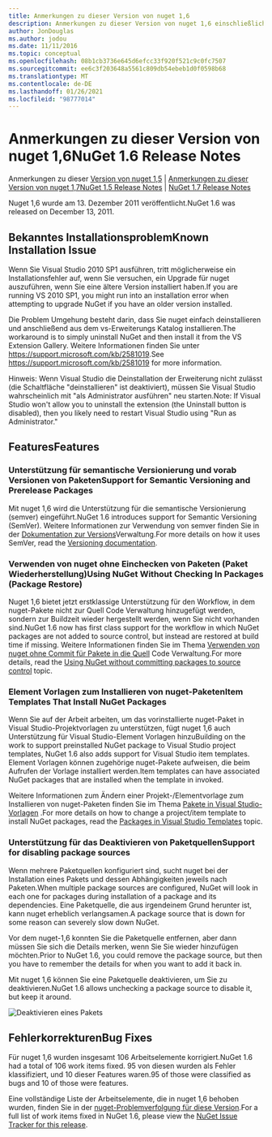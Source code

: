 ```yaml
---
title: Anmerkungen zu dieser Version von nuget 1,6
description: Anmerkungen zu dieser Version von nuget 1,6 einschließlich bekannter Probleme, Fehlerbehebungen, hinzugefügter Features und dcrs.
author: JonDouglas
ms.author: jodou
ms.date: 11/11/2016
ms.topic: conceptual
ms.openlocfilehash: 08b1cb3736e645d6efcc33f920f521c9c0fc7507
ms.sourcegitcommit: ee6c3f203648a5561c809db54ebeb1d0f0598b68
ms.translationtype: MT
ms.contentlocale: de-DE
ms.lasthandoff: 01/26/2021
ms.locfileid: "98777014"
---
```

 # <a name="nuget-16-release-notes"></a><span data-ttu-id="f2602-103">Anmerkungen zu dieser Version von nuget 1,6</span><span class="sxs-lookup"><span data-stu-id="f2602-103">NuGet 1.6 Release Notes</span></span>

<span data-ttu-id="f2602-104">Anmerkungen zu dieser [Version von nuget 1,5](../release-notes/nuget-1.5.md)  |  [Anmerkungen zu dieser Version von nuget 1,7](../release-notes/nuget-1.7.md)</span><span class="sxs-lookup"><span data-stu-id="f2602-104">[NuGet 1.5 Release Notes](../release-notes/nuget-1.5.md) | [NuGet 1.7 Release Notes](../release-notes/nuget-1.7.md)</span></span>

<span data-ttu-id="f2602-105">Nuget 1,6 wurde am 13. Dezember 2011 veröffentlicht.</span><span class="sxs-lookup"><span data-stu-id="f2602-105">NuGet 1.6 was released on December 13, 2011.</span></span>

## <a name="known-installation-issue"></a><span data-ttu-id="f2602-106">Bekanntes Installationsproblem</span><span class="sxs-lookup"><span data-stu-id="f2602-106">Known Installation Issue</span></span>
<span data-ttu-id="f2602-107">Wenn Sie Visual Studio 2010 SP1 ausführen, tritt möglicherweise ein Installationsfehler auf, wenn Sie versuchen, ein Upgrade für nuget auszuführen, wenn Sie eine ältere Version installiert haben.</span><span class="sxs-lookup"><span data-stu-id="f2602-107">If you are running VS 2010 SP1, you might run into an installation error when attempting to upgrade NuGet if you have an older version installed.</span></span>

<span data-ttu-id="f2602-108">Die Problem Umgehung besteht darin, dass Sie nuget einfach deinstallieren und anschließend aus dem vs-Erweiterungs Katalog installieren.</span><span class="sxs-lookup"><span data-stu-id="f2602-108">The workaround is to simply uninstall NuGet and then install it from the VS Extension Gallery.</span></span>  <span data-ttu-id="f2602-109">Weitere Informationen finden Sie unter <https://support.microsoft.com/kb/2581019>.</span><span class="sxs-lookup"><span data-stu-id="f2602-109">See <https://support.microsoft.com/kb/2581019> for more information.</span></span>

<span data-ttu-id="f2602-110">Hinweis: Wenn Visual Studio die Deinstallation der Erweiterung nicht zulässt (die Schaltfläche "deinstallieren" ist deaktiviert), müssen Sie Visual Studio wahrscheinlich mit "als Administrator ausführen" neu starten.</span><span class="sxs-lookup"><span data-stu-id="f2602-110">Note: If Visual Studio won't allow you to uninstall the extension (the Uninstall button is disabled), then you likely need to restart Visual Studio using "Run as Administrator."</span></span>

## <a name="features"></a><span data-ttu-id="f2602-111">Features</span><span class="sxs-lookup"><span data-stu-id="f2602-111">Features</span></span>

### <a name="support-for-semantic-versioning-and-prerelease-packages"></a><span data-ttu-id="f2602-112">Unterstützung für semantische Versionierung und vorab Versionen von Paketen</span><span class="sxs-lookup"><span data-stu-id="f2602-112">Support for Semantic Versioning and Prerelease Packages</span></span>
<span data-ttu-id="f2602-113">Mit nuget 1,6 wird die Unterstützung für die semantische Versionierung (semver) eingeführt.</span><span class="sxs-lookup"><span data-stu-id="f2602-113">NuGet 1.6 introduces support for Semantic Versioning (SemVer).</span></span> <span data-ttu-id="f2602-114">Weitere Informationen zur Verwendung von semver finden Sie in der [Dokumentation zur Versions](../create-packages/prerelease-packages.md)Verwaltung.</span><span class="sxs-lookup"><span data-stu-id="f2602-114">For more details on how it uses SemVer, read the [Versioning documentation](../create-packages/prerelease-packages.md).</span></span>

### <a name="using-nuget-without-checking-in-packages-package-restore"></a><span data-ttu-id="f2602-115">Verwenden von nuget ohne Einchecken von Paketen (Paket Wiederherstellung)</span><span class="sxs-lookup"><span data-stu-id="f2602-115">Using NuGet Without Checking In Packages (Package Restore)</span></span>
<span data-ttu-id="f2602-116">Nuget 1,6 bietet jetzt erstklassige Unterstützung für den Workflow, in dem nuget-Pakete nicht zur Quell Code Verwaltung hinzugefügt werden, sondern zur Buildzeit wieder hergestellt werden, wenn Sie nicht vorhanden sind.</span><span class="sxs-lookup"><span data-stu-id="f2602-116">NuGet 1.6 now has first class support for the workflow in which NuGet packages are not added to source control, but instead are restored at build time if missing.</span></span> <span data-ttu-id="f2602-117">Weitere Informationen finden Sie im Thema [Verwenden von nuget ohne Commit für Pakete in die Quell](../consume-packages/packages-and-source-control.md) Code Verwaltung.</span><span class="sxs-lookup"><span data-stu-id="f2602-117">For more details, read the [Using NuGet without committing packages to source control](../consume-packages/packages-and-source-control.md) topic.</span></span>

### <a name="item-templates-that-install-nuget-packages"></a><span data-ttu-id="f2602-118">Element Vorlagen zum Installieren von nuget-Paketen</span><span class="sxs-lookup"><span data-stu-id="f2602-118">Item Templates That Install NuGet Packages</span></span>
<span data-ttu-id="f2602-119">Wenn Sie auf der Arbeit arbeiten, um das vorinstallierte nuget-Paket in Visual Studio-Projektvorlagen zu unterstützen, fügt nuget 1,6 auch Unterstützung für Visual Studio-Element Vorlagen hinzu</span><span class="sxs-lookup"><span data-stu-id="f2602-119">Building on the work to support preinstalled NuGet package to Visual Studio project templates, NuGet 1.6 also adds support for Visual Studio item templates.</span></span> <span data-ttu-id="f2602-120">Element Vorlagen können zugehörige nuget-Pakete aufweisen, die beim Aufrufen der Vorlage installiert werden.</span><span class="sxs-lookup"><span data-stu-id="f2602-120">Item templates can have associated NuGet packages that are installed when the template in invoked.</span></span>

<span data-ttu-id="f2602-121">Weitere Informationen zum Ändern einer Projekt-/Elementvorlage zum Installieren von nuget-Paketen finden Sie im Thema [Pakete in Visual Studio-Vorlagen](../visual-studio-extensibility/visual-studio-templates.md) .</span><span class="sxs-lookup"><span data-stu-id="f2602-121">For more details on how to change a project/item template to install NuGet packages, read the [Packages in Visual Studio Templates](../visual-studio-extensibility/visual-studio-templates.md) topic.</span></span>

### <a name="support-for-disabling-package-sources"></a><span data-ttu-id="f2602-122">Unterstützung für das Deaktivieren von Paketquellen</span><span class="sxs-lookup"><span data-stu-id="f2602-122">Support for disabling package sources</span></span>
<span data-ttu-id="f2602-123">Wenn mehrere Paketquellen konfiguriert sind, sucht nuget bei der Installation eines Pakets und dessen Abhängigkeiten jeweils nach Paketen.</span><span class="sxs-lookup"><span data-stu-id="f2602-123">When multiple package sources are configured, NuGet will look in each one for packages during installation of a package and its dependencies.</span></span> <span data-ttu-id="f2602-124">Eine Paketquelle, die aus irgendeinem Grund herunter ist, kann nuget erheblich verlangsamen.</span><span class="sxs-lookup"><span data-stu-id="f2602-124">A package source that is down for some reason can severely slow down NuGet.</span></span>

<span data-ttu-id="f2602-125">Vor dem nuget-1,6 konnten Sie die Paketquelle entfernen, aber dann müssen Sie sich die Details merken, wenn Sie Sie wieder hinzufügen möchten.</span><span class="sxs-lookup"><span data-stu-id="f2602-125">Prior to NuGet 1.6, you could remove the package source, but then you have to remember the details for when you want to add it back in.</span></span>

<span data-ttu-id="f2602-126">Mit nuget 1,6 können Sie eine Paketquelle deaktivieren, um Sie zu deaktivieren.</span><span class="sxs-lookup"><span data-stu-id="f2602-126">NuGet 1.6 allows unchecking a package source to disable it, but keep it around.</span></span>

![Deaktivieren eines Pakets](./media/package-source-with-disabled-source.png)

## <a name="bug-fixes"></a><span data-ttu-id="f2602-128">Fehlerkorrekturen</span><span class="sxs-lookup"><span data-stu-id="f2602-128">Bug Fixes</span></span>
<span data-ttu-id="f2602-129">Für nuget 1,6 wurden insgesamt 106 Arbeitselemente korrigiert.</span><span class="sxs-lookup"><span data-stu-id="f2602-129">NuGet 1.6 had a total of 106 work items fixed.</span></span> <span data-ttu-id="f2602-130">95 von diesen wurden als Fehler klassifiziert, und 10 dieser Features waren.</span><span class="sxs-lookup"><span data-stu-id="f2602-130">95 of those were classified as bugs and 10 of those were features.</span></span>

<span data-ttu-id="f2602-131">Eine vollständige Liste der Arbeitselemente, die in nuget 1,6 behoben wurden, finden Sie in der [nuget-Problemverfolgung für diese Version](http://nuget.codeplex.com/workitem/list/advanced?keyword=&status=Closed&type=All&priority=All&release=NuGet%201.6&assignedTo=All&component=All&sortField=Votes&sortDirection=Descending&page=0).</span><span class="sxs-lookup"><span data-stu-id="f2602-131">For a full list of work items fixed in NuGet 1.6, please view the [NuGet Issue Tracker for this release](http://nuget.codeplex.com/workitem/list/advanced?keyword=&status=Closed&type=All&priority=All&release=NuGet%201.6&assignedTo=All&component=All&sortField=Votes&sortDirection=Descending&page=0).</span></span>
